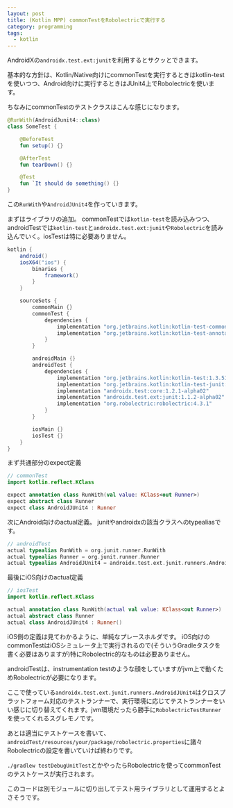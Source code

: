 ```yaml
---
layout: post
title: (Kotlin MPP) commonTestをRobolectricで実行する
category: programming
tags:
  - kotlin
---
```


AndroidXの`androidx.test.ext:junit`を利用するとサクッとできます。

基本的な方針は、Kotlin/Native向けにcommonTestを実行するときはkotlin-testを使いつつ、Android向けに実行するときはJUnit4上でRobolectricを使います。

ちなみにcommonTestのテストクラスはこんな感じになります。

```kotlin
@RunWith(AndroidJunit4::class)
class SomeTest {

    @BeforeTest
    fun setup() {}

    @AfterTest
    fun tearDown() {}

    @Test
    fun `It should do something() {}
}
```

この`RunWith`や`AndroidJUnit4`を作っていきます。


まずはライブラリの追加。
commonTestでは`kotlin-test`を読み込みつつ、androidTestでは`kotlin-test`と`androidx.test.ext:junit`や`Robolectric`を読み込んでいく。iosTestは特に必要ありません。

```gradle
kotlin {
    android()
    iosX64("ios") {
        binaries {
            framework()
        }
    }

    sourceSets {
        commonMain {}
        commonTest {
            dependencies {
                implementation "org.jetbrains.kotlin:kotlin-test-common:1.3.51"
                implementation "org.jetbrains.kotlin:kotlin-test-annotations-common:1.3.51"
            }
        }

        androidMain {}
        androidTest {
            dependencies {
                implementation "org.jetbrains.kotlin:kotlin-test:1.3.51"
                implementation "org.jetbrains.kotlin:kotlin-test-junit:1.3.51"
                implementation "androidx.test:core:1.2.1-alpha02"
                implementation "androidx.test.ext:junit:1.1.2-alpha02"
                implementation "org.robolectric:robolectric:4.3.1"
            }
        }

        iosMain {}
        iosTest {}
    }
}
```

まず共通部分のexpect定義

```kotlin
// commonTest
import kotlin.reflect.KClass

expect annotation class RunWith(val value: KClass<out Runner>)
expect abstract class Runner
expect class AndroidJUnit4 : Runner
```

次にAndroid向けのactual定義。
junitやandroidxの該当クラスへのtypealiasです。

```kotlin
// androidTest
actual typealias RunWith = org.junit.runner.RunWith
actual typealias Runner = org.junit.runner.Runner
actual typealias AndroidJUnit4 = androidx.test.ext.junit.runners.AndroidJUnit4
```

最後にiOS向けのactual定義

```kotlin
// iosTest
import kotlin.reflect.KClass

actual annotation class RunWith(actual val value: KClass<out Runner>)
actual abstract class Runner
actual class AndroidJUnit4 : Runner()
```

iOS側の定義は見てわかるように、単純なプレースホルダです。
iOS向けのcommonTestはiOSシミュレータ上で実行されるので(そういうGradleタスクを書く必要はありますが)特にRobolectric的なものは必要ありません。

androidTestは、instrumentation testのような顔をしていますがjvm上で動くためRobolectricが必要になります。

ここで使っている`androidx.test.ext.junit.runners.AndroidJUnit4`はクロスプラットフォーム対応のテストランナーで、実行環境に応じてテストランナーをいい感じに切り替えてくれます。jvm環境だったら勝手に`RobolectricTestRunner`を使ってくれるスグレモノです。

あとは適当にテストケースを書いて、`androidTest/resources/your/package/robolectric.properties`に諸々Robolectricの設定を書いていけば終わりです。

`./gradlew testDebugUnitTest`とかやったらRobolectricを使ってcommonTestのテストケースが実行されます。

このコードは別モジュールに切り出してテスト用ライブラリとして運用するとよさそうです。

